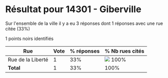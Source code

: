 # Résultat pour 14301 - Giberville

Sur l'ensemble de la ville il y a eu 3 réponses dont 1 réponses avec une rue citée (33%)

1 points noirs identifiés

| Rue | Vote | % réponses | % Nb rues cités|
|-----|------|------------|----------------|
| Rue de la Liberté | 1 | 33% | <img src="../../img/bar_100.gif" />&nbsp;100%|
| **Total** | 1 | 33% | 100%|
